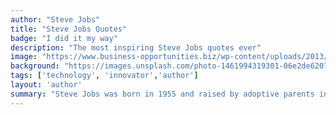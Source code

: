 ```yaml
---
author: "Steve Jobs"
title: "Steve Jobs Quotes"
badge: "I did it my way"
description: "The most inspiring Steve Jobs quotes ever"
image: "https://www.business-opportunities.biz/wp-content/uploads/2013/11/steve_jobs.jpg"
background: "https://images.unsplash.com/photo-1461994319301-06e2de6207c3?ixlib=rb-1.2.1&ixid=eyJhcHBfaWQiOjEyMDd9&auto=format&fit=crop&w=1800&q=1200"
tags: ['technology', 'innovator','author']
layout: 'author'
summary: "Steve Jobs was born in 1955 and raised by adoptive parents in Cupertino, California. Though he was interested in engineering, his passions as a youth varied. After dropping out of Reed College, Jobs worked as a video game designer at Atari and later went to India to experience Buddhism."
---
```

